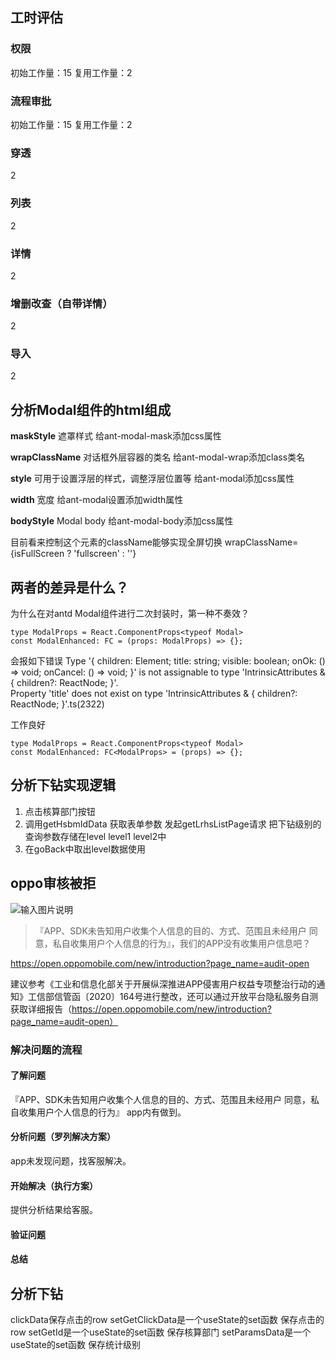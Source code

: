 
## 工时评估

### 权限
初始工作量：15
复用工作量：2

### 流程审批
初始工作量：15
复用工作量：2

### 穿透
2

### 列表
2

### 详情
2

### 增删改查（自带详情）
2

### 导入
2


## 分析Modal组件的html组成
**maskStyle**
遮罩样式
给ant-modal-mask添加css属性

**wrapClassName**
对话框外层容器的类名
给ant-modal-wrap添加class类名

**style**
可用于设置浮层的样式，调整浮层位置等
给ant-modal添加css属性

**width**
宽度
给ant-modal设置添加width属性

**bodyStyle**
Modal body
给ant-modal-body添加css属性

目前看来控制这个元素的className能够实现全屏切换
wrapClassName={isFullScreen ? 'fullscreen' : ''}

## 两者的差异是什么？
为什么在对antd Modal组件进行二次封装时，第一种不奏效？
```tsx
type ModalProps = React.ComponentProps<typeof Modal>
const ModalEnhanced: FC = (props: ModalProps) => {};
```
会报如下错误
Type '{ children: Element; title: string; visible: boolean; onOk: () => void; onCancel: () => void; }' is not assignable to type 'IntrinsicAttributes & { children?: ReactNode; }'.  
Property 'title' does not exist on type 'IntrinsicAttributes & { children?: ReactNode; }'.ts(2322)

工作良好
```
type ModalProps = React.ComponentProps<typeof Modal>
const ModalEnhanced: FC<ModalProps> = (props) => {};
```
## 分析下钻实现逻辑
1. 点击核算部门按钮
2. 调用getHsbmIdData
	获取表单参数
	发起getLrhsListPage请求
	把下钻级别的查询参数存储在level level1 level2中
3. 在goBack中取出level数据使用
	
## oppo审核被拒



![输入图片说明](/imgs/2024-03-18/DtGTcx1bvIolRARX.png)

>『APP、SDK未告知用户收集个人信息的目的、方式、范围且未经用户 同意，私自收集用户个人信息的行为』，我们的APP没有收集用户信息吧？

https://open.oppomobile.com/new/introduction?page_name=audit-open

建议参考《工业和信息化部关于开展纵深推进APP侵害用户权益专项整治行动的通知》工信部信管函〔2020〕164号进行整改，还可以通过开放平台隐私服务自测获取详细报告（https://open.oppomobile.com/new/introduction?page_name=audit-open）


### 解决问题的流程

#### 了解问题
『APP、SDK未告知用户收集个人信息的目的、方式、范围且未经用户 同意，私自收集用户个人信息的行为』
app内有做到。

#### 分析问题（罗列解决方案）
app未发现问题，找客服解决。

#### 开始解决（执行方案）
提供分析结果给客服。

#### 验证问题

#### 总结


## 分析下钻
clickData保存点击的row
setGetClickData是一个useState的set函数 保存点击的row
setGetId是一个useState的set函数 保存核算部门
setParamsData是一个useState的set函数 保存统计级别
<!--stackedit_data:
eyJoaXN0b3J5IjpbLTIwNjE1ODE1NTcsMTkxODAwMDcwMCwtMT
kzMzg3NjQxMywtMzU4NjE2NTM0LC03NjU1MDc4MTcsLTEzNjEy
NDgyMTcsMTE4MDEzNjcyLC01MTk4NzIxNzUsLTQzNTQ5MTQ2MC
wzNDY3MjIxNTUsMTYwNDIwODc1MywtMTk5NzAwMDYyMywtNjc4
OTk4NjAxLC0xNTQzOTI3OTEsLTEzMTU1OTU0NTQsLTI0MDc2NT
YyOCwtNDc4MjkwNzcwLDE4ODg5NjIyNjgsODAzOTAzMDkwLDE5
NjY4MzU5ODVdfQ==
-->
